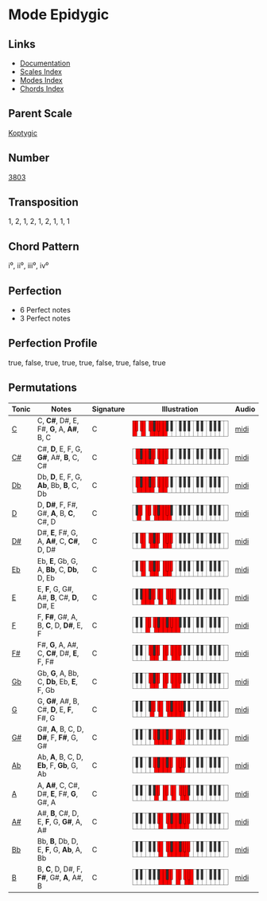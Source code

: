 # Mode Epidygic

## Links

- [Documentation](README.md)
- [Scales Index](Scales.md)
- [Modes Index](Modes.md)
- [Chords Index](Chords.md)

## Parent Scale

[Koptygic](ScaleKoptygic.md)

## Number

[3803](https://ianring.com/musictheory/scales/3803)

## Transposition

1, 2, 1, 2, 1, 2, 1, 1, 1

## Chord Pattern

i⁰, ii⁰, iii⁰, iv⁰

## Perfection

- 6 Perfect notes
- 3 Perfect notes

## Perfection Profile

true, false, true, true, true, false, true, false, true

## Permutations

| Tonic | Notes | Signature | Illustration | Audio |
|-------|-------|-----------|--------------|-------|
| [C](ModeCNaturalEpidygic.md) | C, **C#**, D#, E, F#, **G**, A, **A#**, B, C | C | ![CNaturalEpidygic](ModeCNaturalEpidygic.png) | [midi](https://github.com/edipermadi/music/blob/main/docs/ModeCNaturalEpidygic.mid?raw=true) |
| [C#](ModeCSharpEpidygic.md) | C#, **D**, E, F, G, **G#**, A#, **B**, C, C# | C | ![CSharpEpidygic](ModeCSharpEpidygic.png) | [midi](https://github.com/edipermadi/music/blob/main/docs/ModeCSharpEpidygic.mid?raw=true) |
| [Db](ModeDFlatEpidygic.md) | Db, **D**, E, F, G, **Ab**, Bb, **B**, C, Db | C | ![DFlatEpidygic](ModeDFlatEpidygic.png) | [midi](https://github.com/edipermadi/music/blob/main/docs/ModeDFlatEpidygic.mid?raw=true) |
| [D](ModeDNaturalEpidygic.md) | D, **D#**, F, F#, G#, **A**, B, **C**, C#, D | C | ![DNaturalEpidygic](ModeDNaturalEpidygic.png) | [midi](https://github.com/edipermadi/music/blob/main/docs/ModeDNaturalEpidygic.mid?raw=true) |
| [D#](ModeDSharpEpidygic.md) | D#, **E**, F#, G, A, **A#**, C, **C#**, D, D# | C | ![DSharpEpidygic](ModeDSharpEpidygic.png) | [midi](https://github.com/edipermadi/music/blob/main/docs/ModeDSharpEpidygic.mid?raw=true) |
| [Eb](ModeEFlatEpidygic.md) | Eb, **E**, Gb, G, A, **Bb**, C, **Db**, D, Eb | C | ![EFlatEpidygic](ModeEFlatEpidygic.png) | [midi](https://github.com/edipermadi/music/blob/main/docs/ModeEFlatEpidygic.mid?raw=true) |
| [E](ModeENaturalEpidygic.md) | E, **F**, G, G#, A#, **B**, C#, **D**, D#, E | C | ![ENaturalEpidygic](ModeENaturalEpidygic.png) | [midi](https://github.com/edipermadi/music/blob/main/docs/ModeENaturalEpidygic.mid?raw=true) |
| [F](ModeFNaturalEpidygic.md) | F, **F#**, G#, A, B, **C**, D, **D#**, E, F | C | ![FNaturalEpidygic](ModeFNaturalEpidygic.png) | [midi](https://github.com/edipermadi/music/blob/main/docs/ModeFNaturalEpidygic.mid?raw=true) |
| [F#](ModeFSharpEpidygic.md) | F#, **G**, A, A#, C, **C#**, D#, **E**, F, F# | C | ![FSharpEpidygic](ModeFSharpEpidygic.png) | [midi](https://github.com/edipermadi/music/blob/main/docs/ModeFSharpEpidygic.mid?raw=true) |
| [Gb](ModeGFlatEpidygic.md) | Gb, **G**, A, Bb, C, **Db**, Eb, **E**, F, Gb | C | ![GFlatEpidygic](ModeGFlatEpidygic.png) | [midi](https://github.com/edipermadi/music/blob/main/docs/ModeGFlatEpidygic.mid?raw=true) |
| [G](ModeGNaturalEpidygic.md) | G, **G#**, A#, B, C#, **D**, E, **F**, F#, G | C | ![GNaturalEpidygic](ModeGNaturalEpidygic.png) | [midi](https://github.com/edipermadi/music/blob/main/docs/ModeGNaturalEpidygic.mid?raw=true) |
| [G#](ModeGSharpEpidygic.md) | G#, **A**, B, C, D, **D#**, F, **F#**, G, G# | C | ![GSharpEpidygic](ModeGSharpEpidygic.png) | [midi](https://github.com/edipermadi/music/blob/main/docs/ModeGSharpEpidygic.mid?raw=true) |
| [Ab](ModeAFlatEpidygic.md) | Ab, **A**, B, C, D, **Eb**, F, **Gb**, G, Ab | C | ![AFlatEpidygic](ModeAFlatEpidygic.png) | [midi](https://github.com/edipermadi/music/blob/main/docs/ModeAFlatEpidygic.mid?raw=true) |
| [A](ModeANaturalEpidygic.md) | A, **A#**, C, C#, D#, **E**, F#, **G**, G#, A | C | ![ANaturalEpidygic](ModeANaturalEpidygic.png) | [midi](https://github.com/edipermadi/music/blob/main/docs/ModeANaturalEpidygic.mid?raw=true) |
| [A#](ModeASharpEpidygic.md) | A#, **B**, C#, D, E, **F**, G, **G#**, A, A# | C | ![ASharpEpidygic](ModeASharpEpidygic.png) | [midi](https://github.com/edipermadi/music/blob/main/docs/ModeASharpEpidygic.mid?raw=true) |
| [Bb](ModeBFlatEpidygic.md) | Bb, **B**, Db, D, E, **F**, G, **Ab**, A, Bb | C | ![BFlatEpidygic](ModeBFlatEpidygic.png) | [midi](https://github.com/edipermadi/music/blob/main/docs/ModeBFlatEpidygic.mid?raw=true) |
| [B](ModeBNaturalEpidygic.md) | B, **C**, D, D#, F, **F#**, G#, **A**, A#, B | C | ![BNaturalEpidygic](ModeBNaturalEpidygic.png) | [midi](https://github.com/edipermadi/music/blob/main/docs/ModeBNaturalEpidygic.mid?raw=true) |
